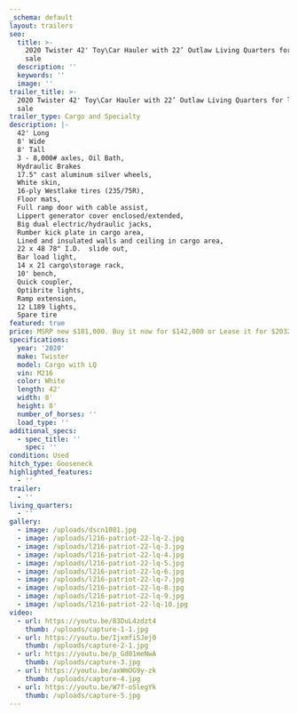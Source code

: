 ```yaml
---
_schema: default
layout: trailers
seo:
  title: >-
    2020 Twister 42' Toy\Car Hauler with 22’ Outlaw Living Quarters for lease or
    sale
  description: ''
  keywords: ''
  image: ''
trailer_title: >-
  2020 Twister 42' Toy\Car Hauler with 22’ Outlaw Living Quarters for lease or
  sale
trailer_type: Cargo and Specialty
description: |-
  42' Long
  8' Wide
  8' Tall
  3 - 8,000# axles, Oil Bath,
  Hydraulic Brakes
  17.5" cast aluminum silver wheels,
  White skin,
  16-ply Westlake tires (235/75R),
  Floor mats,
  Full ramp door with cable assist,
  Lippert generator cover enclosed/extended,
  Big dual electric/hydraulic jacks,
  Rumber kick plate in cargo area,
  Lined and insulated walls and ceiling in cargo area,
  22 x 48 78" I.D.  slide out,
  Bar load light,
  14 x 21 cargo\storage rack,
  10' bench,
  Quick coupler,
  Optibrite lights,
  Ramp extension,
  12 L189 lights,
  Spare tire
featured: true
price: MSRP new $181,000. Buy it now for $142,000 or Lease it for $2032 a month!
specifications:
  year: '2020'
  make: Twister
  model: Cargo with LQ
  vin: M216
  color: White
  length: 42'
  width: 8'
  height: 8'
  number_of_horses: ''
  load_type: ''
additional_specs:
  - spec_title: ''
    spec: ''
condition: Used
hitch_type: Gooseneck
highlighted_features:
  - ''
trailer:
  - ''
living_quarters:
  - ''
gallery:
  - image: /uploads/dscn1081.jpg
  - image: /uploads/l216-patriot-22-lq-2.jpg
  - image: /uploads/l216-patriot-22-lq-3.jpg
  - image: /uploads/l216-patriot-22-lq-4.jpg
  - image: /uploads/l216-patriot-22-lq-5.jpg
  - image: /uploads/l216-patriot-22-lq-6.jpg
  - image: /uploads/l216-patriot-22-lq-7.jpg
  - image: /uploads/l216-patriot-22-lq-8.jpg
  - image: /uploads/l216-patriot-22-lq-9.jpg
  - image: /uploads/l216-patriot-22-lq-10.jpg
video:
  - url: https://youtu.be/83DuL4zdzt4
    thumb: /uploads/capture-1-1.jpg
  - url: https://youtu.be/IjxmfiSJej0
    thumb: /uploads/capture-2-1.jpg
  - url: https://youtu.be/p_Gd01meNwA
    thumb: /uploads/capture-3.jpg
  - url: https://youtu.be/axWmOG9y-zk
    thumb: /uploads/capture-4.jpg
  - url: https://youtu.be/W7f-oSlegYk
    thumb: /uploads/capture-5.jpg
---
```

